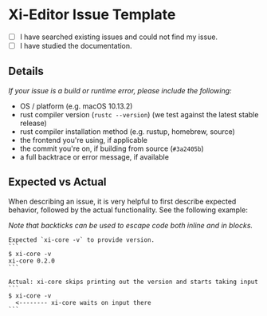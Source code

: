 # Xi-Editor Issue Template
- [ ] I have searched existing issues and could not find my issue.
- [ ] I have studied the documentation.

<!---
Please ensure the issue meets these requirements. If you are not sure, questions
are welcome on the #xi-editor channel on https://xi.zulipchat.com.
--->
## Details

_If your issue is a build or runtime error, please include the following:_
- OS / platform (e.g. macOS 10.13.2)
- rust compiler version (`rustc --version`) (we test against the latest
  stable release)
- rust compiler installation method (e.g. rustup, homebrew, source)
- the frontend you're using, if applicable
- the commit you're on, if building from source (`#3a2405b`)
- a full backtrace or error message, if available

## Expected vs Actual
When describing an issue, it is very helpful to first describe expected behavior, followed by the actual functionality. See the following example:

_Note that backticks can be used to escape code both inline and in blocks._


    Expected `xi-core -v` to provide version.
    ```
    $ xi-core -v
    xi-core 0.2.0
    ```

    Actual: xi-core skips printing out the version and starts taking input
    ```
    $ xi-core -v
      <-------- xi-core waits on input there
    ```
